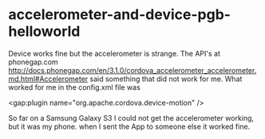 accelerometer-and-device-pgb-helloworld
================================

Device works fine but the accelerometer is strange. The API's at phonegap.com   http://docs.phonegap.com/en/3.1.0/cordova_accelerometer_accelerometer.md.html#Accelerometer said something that did not work for me. What worked for me in the config.xml file was

  <gap:plugin name="org.apache.cordova.device-motion" />


So far on a Samsung Galaxy S3 I could not get the accelerometer working, but it was my phone. when I sent the App to someone else it worked fine.



